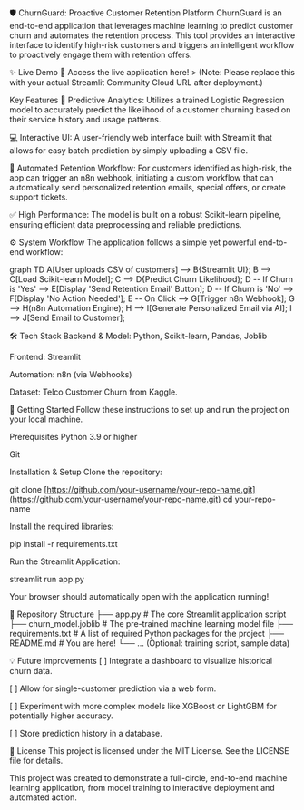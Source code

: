 🛡️ ChurnGuard: Proactive Customer Retention Platform
ChurnGuard is an end-to-end application that leverages machine learning to predict customer churn and automates the retention process. This tool provides an interactive interface to identify high-risk customers and triggers an intelligent workflow to proactively engage them with retention offers.

✨ Live Demo
🚀 Access the live application here! > (Note: Please replace this with your actual Streamlit Community Cloud URL after deployment.)

Key Features
🔮 Predictive Analytics: Utilizes a trained Logistic Regression model to accurately predict the likelihood of a customer churning based on their service history and usage patterns.

💻 Interactive UI: A user-friendly web interface built with Streamlit that allows for easy batch prediction by simply uploading a CSV file.

🤖 Automated Retention Workflow: For customers identified as high-risk, the app can trigger an n8n webhook, initiating a custom workflow that can automatically send personalized retention emails, special offers, or create support tickets.

✅ High Performance: The model is built on a robust Scikit-learn pipeline, ensuring efficient data preprocessing and reliable predictions.

⚙️ System Workflow
The application follows a simple yet powerful end-to-end workflow:

graph TD
    A[User uploads CSV of customers] --> B{Streamlit UI};
    B --> C[Load Scikit-learn Model];
    C --> D{Predict Churn Likelihood};
    D -- If Churn is 'Yes' --> E[Display 'Send Retention Email' Button];
    D -- If Churn is 'No' --> F[Display 'No Action Needed'];
    E -- On Click --> G[Trigger n8n Webhook];
    G --> H(n8n Automation Engine);
    H --> I[Generate Personalized Email via AI];
    I --> J[Send Email to Customer];

🛠️ Tech Stack
Backend & Model: Python, Scikit-learn, Pandas, Joblib

Frontend: Streamlit

Automation: n8n (via Webhooks)

Dataset: Telco Customer Churn from Kaggle.

🚀 Getting Started
Follow these instructions to set up and run the project on your local machine.

Prerequisites
Python 3.9 or higher

Git

Installation & Setup
Clone the repository:

git clone [https://github.com/your-username/your-repo-name.git](https://github.com/your-username/your-repo-name.git)
cd your-repo-name

Install the required libraries:

pip install -r requirements.txt

Run the Streamlit Application:

streamlit run app.py

Your browser should automatically open with the application running!

📂 Repository Structure
├── app.py                  # The core Streamlit application script
├── churn_model.joblib      # The pre-trained machine learning model file
├── requirements.txt        # A list of required Python packages for the project
├── README.md               # You are here!
└── ... (Optional: training script, sample data)

💡 Future Improvements
[ ] Integrate a dashboard to visualize historical churn data.

[ ] Allow for single-customer prediction via a web form.

[ ] Experiment with more complex models like XGBoost or LightGBM for potentially higher accuracy.

[ ] Store prediction history in a database.

📄 License
This project is licensed under the MIT License. See the LICENSE file for details.

This project was created to demonstrate a full-circle, end-to-end machine learning application, from model training to interactive deployment and automated action.
